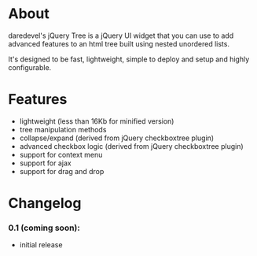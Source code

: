 # About
daredevel's jQuery Tree is a jQuery UI widget that you can use to add advanced features to an html tree built using nested unordered lists.

It's designed to be fast, lightweight, simple to deploy and setup and highly configurable.

# Features
* lightweight (less than 16Kb for minified version)
* tree manipulation methods
* collapse/expand (derived from jQuery checkboxtree plugin)
* advanced checkbox logic (derived from jQuery checkboxtree plugin)
* support for context menu
* support for ajax
* support for drag and drop


# Changelog
### 0.1 (coming soon):
* initial release